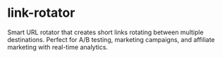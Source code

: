 # link-rotator
Smart URL rotator that creates short links rotating between multiple destinations. Perfect for A/B testing, marketing campaigns, and affiliate marketing with real-time analytics.
